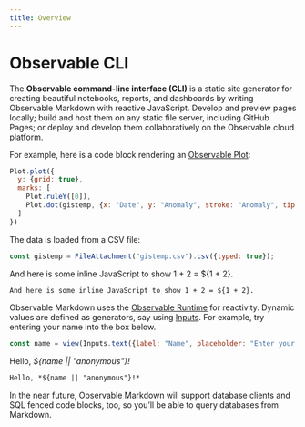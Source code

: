 ```yaml
---
title: Overview
---
```


# Observable CLI

The **Observable command-line interface (CLI)** is a static site generator for creating beautiful notebooks, reports, and dashboards by writing Observable Markdown with reactive JavaScript. Develop and preview pages locally; build and host them on any static file server, including GitHub Pages; or deploy and develop them collaboratively on the Observable cloud platform.

For example, here is a code block rendering an [Observable Plot](https://observablehq.com/plot):

```js show
Plot.plot({
  y: {grid: true},
  marks: [
    Plot.ruleY([0]),
    Plot.dot(gistemp, {x: "Date", y: "Anomaly", stroke: "Anomaly", tip: true})
  ]
})
```

The data is loaded from a CSV file:

```js show
const gistemp = FileAttachment("gistemp.csv").csv({typed: true});
```

And here is some inline JavaScript to show 1 + 2 = ${1 + 2}.

~~~md
And here is some inline JavaScript to show 1 + 2 = ${1 + 2}.
~~~

Observable Markdown uses the [Observable Runtime](https://github.com/observablehq/runtime) for reactivity. Dynamic values are defined as generators, say using [Inputs](https://github.com/observablehq/inputs). For example, try entering your name into the box below.

```js show
const name = view(Inputs.text({label: "Name", placeholder: "Enter your name"}));
```

Hello, *${name || "anonymous"}!*

~~~md
Hello, *${name || "anonymous"}!*
~~~

In the near future, Observable Markdown will support database clients and SQL fenced code blocks, too, so you’ll be able to query databases from Markdown.
